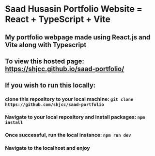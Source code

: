# Saad Husasin Portfolio Website = React + TypeScript + Vite 

## My portfolio webpage made using React.js and Vite along with Typescript
## To view this hosted page: <a href="https://shjcc.github.io/saad-portfolio/" target="_blank" >https://shjcc.github.io/saad-portfolio/</a>

## If you wish to run this locally:
### clone this repository to your local machine: `git clone https://github.com/shjcc/saad-portfolio`
### Navigate to your local repository and install packages: `npm install`
### Once successful, run the local instance: `npm run dev`
### Navigate to the localhost and enjoy
